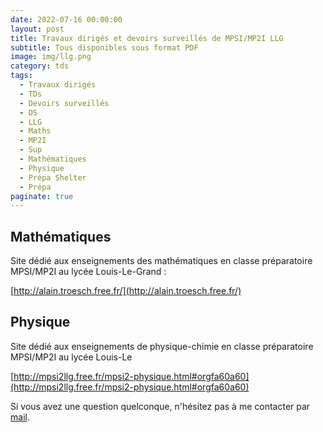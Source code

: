 ```yaml
---
date: 2022-07-16 00:00:00
layout: post
title: Travaux dirigés et devoirs surveillés de MPSI/MP2I LLG
subtitle: Tous disponibles sous format PDF
image: img/llg.png
category: tds
tags:
  - Travaux dirigés
  - TDs
  - Devoirs surveillés
  - DS
  - LLG
  - Maths
  - MP2I
  - Sup
  - Mathématiques
  - Physique
  - Prépa Shelter
  - Prépa
paginate: true
---
```


## Mathématiques

Site dédié aux enseignements des mathématiques en classe préparatoire MPSI/MP2I au lycée Louis-Le-Grand :

[http://alain.troesch.free.fr/](http://alain.troesch.free.fr/) 

## Physique

Site dédié aux enseignements de physique-chimie en classe préparatoire MPSI/MP2I au lycée Louis-Le

[http://mpsi2llg.free.fr/mpsi2-physique.html#orgfa60a60](http://mpsi2llg.free.fr/mpsi2-physique.html#orgfa60a60)

Si vous avez une question quelconque, n'hésitez pas à me contacter par [mail](https://www.prepashelter.com/contact/).

